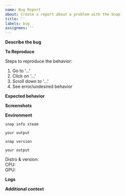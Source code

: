 ```yaml
---
name: Bug Report
about: Create a report about a problem with the Snap
title: ''
labels: bug
assignees: ''
---
```


<!--
BEFORE SUBMITTING A BUG REPORT:
- Check that an existing (or resolved) issue doesn't already exist for your problem  (https://github.com/canonical/steam-snap/issues)
- Check the wiki for solutions/troubleshooting tips (https://github.com/canonical/steam-snap/wiki)
- Make sure your problem doesn't occur in the deb/'native' version of Steam

If you're not sure, submit an issue anyway, we're glad to help!
-->

**Describe the bug**
<!--
Give a clear and concise description of the bug or problem you are experiencing. It may be worthwhile to make sure you've refreshed the Snap to the most recent version with `snap refresh steam` before submitting a report.
-->

**To Reproduce**
<!--
Enumerate the steps you took to produce the undesired behavior; replace the example list with your own.
In some cases, it may be worth making sure that you can *re*produce the behavior multiple times.
-->
Steps to reproduce the behavior:
1. Go to '...'
2. Click on '...'
3. Scroll down to '...'
4. See error/undesired behavior

**Expected behavior**
<!--
Give a clear and concise description of what you expected to (or should) happen.
-->

**Screenshots**
<!--
If applicable, provide screenshots of the problem.
Remove this section if not applicable.
-->

**Environment**  
<!--
Replace 'your output' below with the output of the commands listed.
-->

`snap info steam`  
```
your output
```

`snap version`
```
your output
```

<!--
Include information about your system below, if applicable.
Feel free to add any other system information you think is relevant.
-->

Distro & version:  
CPU:  
GPU:  

**Logs**
<!--
Add any errors/warnings output to the terminal (if applicable).
Run Steam from the terminal with `snap run steam` to easily see output.
Remove this section if not applicable.
-->

**Additional context**
<!--
Add any additional logs, setup information, or otherwise useful information to note about the problem.
Remove this section if not applicable.
-->
